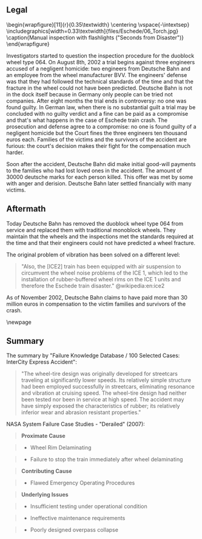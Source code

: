 <!-- concatenation break -->

## Legal

\begin{wrapfigure}[11]{r}{0.35\textwidth}
\centering
\vspace{-\intextsep}
\includegraphics[width=0.33\textwidth]{files/Eschede/06_Torch.jpg}
\caption{Manual inspection with flashlights ("Seconds from Disaster")}
\end{wrapfigure}

Investigators started to question the inspection procedure for the duoblock
wheel type 064. On August 8th, 2002 a trial begins against three engineers
accused of a negligent homicide: two engineers from Deutsche Bahn and an
employee from the wheel manufacturer BVV. The engineers' defense was that they
had followed the technical standards of the time and that the fracture in the
wheel could not have been predicted. Deutsche Bahn is not in the dock itself
because in Germany only people can be tried not companies. After eight months
the trial ends in controversy: no one was found guilty. In German law, when there
is no substantial guilt a trial may be concluded with no guilty verdict and a
fine can be paid as a compromise and that's what happens in the case of Eschede
train crash. The prosecution and defense agree to a compromise: no one is found
guilty of a negligent homicide but the Court fines the three engineers ten
thousand euros each. Families of the victims and the survivors of the accident
are furious: the court's decision makes their fight for the compensation much
harder.

Soon after the accident, Deutsche Bahn did make initial good-will payments to
the families who had lost loved ones in the accident. The amount of 30000
deutsche marks for each person killed. This offer was met by some with anger
and derision. Deutsche Bahn later settled financially with many victims.

<!-- concatenation break -->

## Aftermath

Today Deutsche Bahn has removed the duoblock wheel type 064 from service and
replaced them with traditional monoblock wheels. They maintain that the wheels
and the inspections met the standards required at the time and that their
engineers could not have predicted a wheel fracture.

The original problem of vibration has been solved on a different level:

> "Also, the [ICE2] train has been equipped with air suspension to circumvent the wheel noise problems of the ICE 1, which led to the installation of rubber-buffered wheel rims on the ICE 1 units and therefore the Eschede train disaster." @wikipedia:en:ice2

As of November 2002, Deutsche Bahn claims to have paid more than 30 million
euros in compensation to the victim families and survivors of the crash.

\newpage

## Summary

The summary by "Failure Knowledge Database / 100 Selected Cases: InterCity Express Accident":

> "The wheel-tire design was originally developed for streetcars traveling at
significantly lower speeds. Its relatively  simple  structure had been employed
successfully in streetcars, eliminating resonance and vibration at cruising
speed. The wheel-tire design had neither been tested nor been in service at
high speed. The accident may have simply exposed the characteristics of rubber;
its relatively inferior wear and abrasion resistant properties."

NASA System Failure Case Studies - "Derailed" (2007):

> **Proximate Cause**

> - Wheel Rim Delaminating

> - Failure to stop the train immediately after wheel delaminating

> **Contributing Cause**

> - Flawed Emergency Operating Procedures

> **Underlying Issues**

> - Insufficient testing under operational condition

> - Ineffective maintenance requirements

> - Poorly designed overpass collapse
